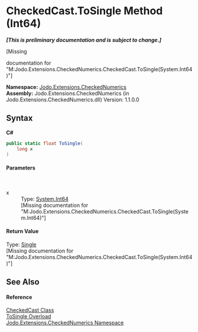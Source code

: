 # CheckedCast.ToSingle Method (Int64)
 _**\[This is preliminary documentation and is subject to change.\]**_

\[Missing <summary> documentation for "M:Jodo.Extensions.CheckedNumerics.CheckedCast.ToSingle(System.Int64)"\]

**Namespace:**&nbsp;<a href="N_Jodo_Extensions_CheckedNumerics">Jodo.Extensions.CheckedNumerics</a><br />**Assembly:**&nbsp;Jodo.Extensions.CheckedNumerics (in Jodo.Extensions.CheckedNumerics.dll) Version: 1.1.0.0

## Syntax

**C#**<br />
``` C#
public static float ToSingle(
	long x
)
```


#### Parameters
&nbsp;<dl><dt>x</dt><dd>Type: <a href="https://docs.microsoft.com/dotnet/api/system.int64" target="_blank" rel="noopener noreferrer">System.Int64</a><br />\[Missing <param name="x"/> documentation for "M:Jodo.Extensions.CheckedNumerics.CheckedCast.ToSingle(System.Int64)"\]</dd></dl>

#### Return Value
Type: <a href="https://docs.microsoft.com/dotnet/api/system.single" target="_blank" rel="noopener noreferrer">Single</a><br />\[Missing <returns> documentation for "M:Jodo.Extensions.CheckedNumerics.CheckedCast.ToSingle(System.Int64)"\]

## See Also


#### Reference
<a href="T_Jodo_Extensions_CheckedNumerics_CheckedCast">CheckedCast Class</a><br /><a href="Overload_Jodo_Extensions_CheckedNumerics_CheckedCast_ToSingle">ToSingle Overload</a><br /><a href="N_Jodo_Extensions_CheckedNumerics">Jodo.Extensions.CheckedNumerics Namespace</a><br />